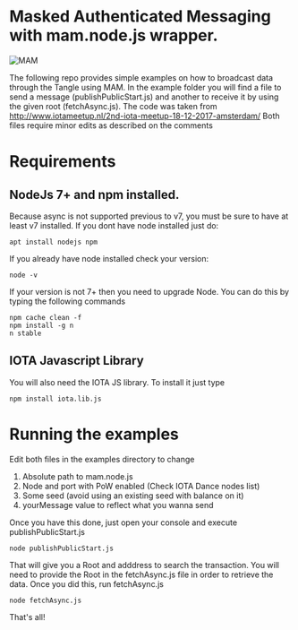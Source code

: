 # Masked Authenticated Messaging with mam.node.js wrapper. 

![MAM](http://iotahispano.com/wp-content/uploads/MAM.png)

The following repo provides simple examples on how to broadcast data through the Tangle using MAM.
In the example folder you will find a file to send a message (publishPublicStart.js) and another to receive it by using the given root (fetchAsync.js). The code was taken from http://www.iotameetup.nl/2nd-iota-meetup-18-12-2017-amsterdam/
Both files require minor edits as described on the comments

# Requirements

## NodeJs 7+ and npm installed. 
Because async is not supported previous to v7, you must be sure to have at least v7 installed. If you dont have node installed just do:

    apt install nodejs npm

If you already have node installed check your version: 

    node -v

If your version is not 7+ then you need to upgrade Node. You can do this by typing the following commands

    npm cache clean -f
    npm install -g n
    n stable

## IOTA Javascript Library

You will also need the IOTA JS library. To install it just type

    npm install iota.lib.js

# Running the examples

Edit both files in the examples directory to change
1) Absolute path to mam.node.js 
2) Node and port with PoW enabled (Check IOTA Dance nodes list)
3) Some seed (avoid using an existing seed with balance on it)
4) yourMessage value to reflect what you wanna send

Once you have this done, just open your console and execute publishPublicStart.js

    node publishPublicStart.js

That will give you a Root and adddress to search the transaction. You will need to provide the Root in the fetchAsync.js file in order to retrieve the data. Once you did this, run fetchAsync.js

    node fetchAsync.js

That's all!
